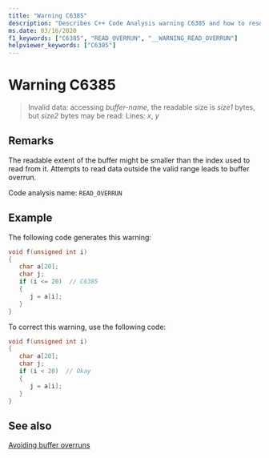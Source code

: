 ```yaml
---
title: "Warning C6385"
description: "Describes C++ Code Analysis warning C6385 and how to resolve it."
ms.date: 03/16/2020
f1_keywords: ["C6385", "READ_OVERRUN", "__WARNING_READ_OVERRUN"]
helpviewer_keywords: ["C6385"]
---
```

# Warning C6385

> Invalid data: accessing *buffer-name*, the readable size is *size1* bytes, but *size2* bytes may be read: Lines: *x*, *y*

## Remarks

The readable extent of the buffer might be smaller than the index used to read from it. Attempts to read data outside the valid range leads to buffer overrun.

Code analysis name: `READ_OVERRUN`

## Example

The following code generates this warning:

```cpp
void f(unsigned int i)
{
   char a[20];
   char j;
   if (i <= 20)  // C6385
   {
      j = a[i];
   }
}
```

To correct this warning, use the following code:

```cpp
void f(unsigned int i)
{
   char a[20];
   char j;
   if (i < 20)  // Okay
   {
      j = a[i];
   }
}
```

## See also

[Avoiding buffer overruns](/windows/win32/SecBP/avoiding-buffer-overruns)
